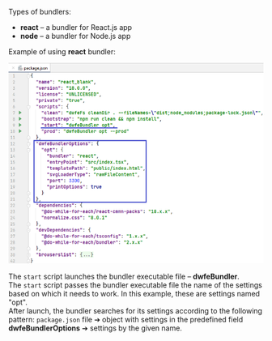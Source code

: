 Types of bundlers:

- **react** – a bundler for React.js app
- **node** – a bundler for Node.js app

Example of using **react** bundler:

![bandler-react-usage-example](./doc/bandler-react-usage-example.png)

The `start` script launches the bundler executable file – **dwfeBundler**.  
The `start` script passes the bundler executable file the name of the settings based on which it needs to work. In this example, these are settings named "opt".  
After launch, the bundler searches for its settings according to the following pattern: `package.json` file ➔ object with settings in the predefined field **dwfeBundlerOptions** ➔ settings by the given name.
